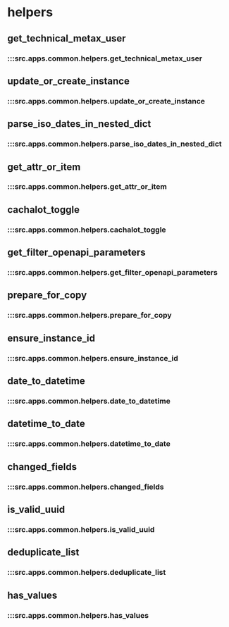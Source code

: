 # helpers

## get_technical_metax_user

### :::src.apps.common.helpers.get_technical_metax_user

## update_or_create_instance

### :::src.apps.common.helpers.update_or_create_instance

## parse_iso_dates_in_nested_dict

### :::src.apps.common.helpers.parse_iso_dates_in_nested_dict

## get_attr_or_item

### :::src.apps.common.helpers.get_attr_or_item

## cachalot_toggle

### :::src.apps.common.helpers.cachalot_toggle

## get_filter_openapi_parameters

### :::src.apps.common.helpers.get_filter_openapi_parameters

## prepare_for_copy

### :::src.apps.common.helpers.prepare_for_copy

## ensure_instance_id

### :::src.apps.common.helpers.ensure_instance_id

## date_to_datetime

### :::src.apps.common.helpers.date_to_datetime

## datetime_to_date

### :::src.apps.common.helpers.datetime_to_date

## changed_fields

### :::src.apps.common.helpers.changed_fields

## is_valid_uuid

### :::src.apps.common.helpers.is_valid_uuid

## deduplicate_list

### :::src.apps.common.helpers.deduplicate_list

## has_values

### :::src.apps.common.helpers.has_values


